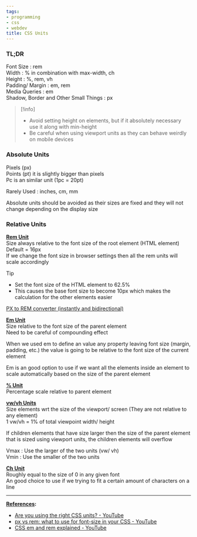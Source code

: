 ```yaml
---
tags:
- programming
- css
- webdev
title: CSS Units
---
```


### TL;DR

Font Size : rem  
Width : % in combination with max-width, ch  
Height : %, rem, vh  
Padding/ Margin : em, rem  
Media Queries : em  
Shadow, Border and Other Small Things : px

 > [!info]
 > * Avoid setting height on elements, but if it absolutely necessary use it along with min-height
 > * Be careful when using viewport units as they can behave weirdly on mobile devices

### Absolute Units

Pixels (px)  
Points (pt) it is slightly bigger than pixels  
Pc is an similar unit (1pc = 20pt)

Rarely Used : inches, cm, mm

Absolute units should be avoided as their sizes are fixed and they will not change depending on the display size

### Relative Units

**<u>Rem Unit</u>**  
Size always relative to the font size of the root element (HTML element)  
Default = 16px  
If we change the font size in browser settings then all the rem units will scale accordingly

 > [!tip]
 > * Set the font size of the HTML element to 62.5%
 > * This causes the base font size to become 10px which makes the calculation for the other elements easier

[PX to REM converter (instantly and bidirectional)](https://nekocalc.com/px-to-rem-converter)

**<u>Em Unit</u>**  
Size relative to the font size of the parent element  
Need to be careful of compounding effect

When we used em to define an value any property leaving font size (margin, padding, etc.) the value is going to be relative to the font size of the current element

Em is an good option to use if we want all the elements inside an element to scale automatically based on the size of the parent element

**<u>% Unit</u>**  
Percentage scale relative to parent element

**<u>vw/vh Units</u>**  
Size elements wrt the size of the viewport/ screen (They are not relative to any element)  
1 vw/vh = 1% of total viewpoint width/ height

If children elements that have size larger then the size of the parent element that is sized using viewport units, the children elements will overflow 

Vmax : Use the larger of the two units (vw/ vh)  
Vmin : Use the smaller of the two units

**<u>Ch Unit</u>**  
Roughly equal to the size of 0 in any given font  
An good choice to use if we trying to fit a certain amount of characters on a line

---

**<u>References</u>:**

* [Are you using the right CSS units? - YouTube](https://www.youtube.com/watch?v=N5wpD9Ov_To)
* [px vs rem: what to use for font-size in your CSS - YouTube](https://www.youtube.com/watch?v=dHbYcAncAgQ)
* [CSS em and rem explained - YouTube](https://www.youtube.com/watch?v=_-aDOAMmDHI)